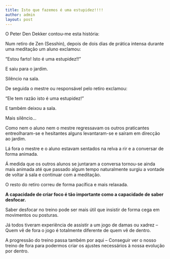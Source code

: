 ```yaml
---
title: Isto que fazemos é uma estupidez!!!!
author: admin
layout: post
---
```

O Peter Den Dekker contou-me esta história:

Num retiro de Zen (Sesshin), depois de dois dias de prática intensa durante uma meditação um aluno exclamou:

&#8220;Estou farto! Isto é uma estupidez!!&#8221;

E saiu para o jardim.

Silêncio na sala.

De seguida o mestre ou responsável pelo retiro exclamou:

&#8220;Ele tem razão isto é uma estupidez!&#8221;

E também deixou a sala.

Mais silêncio&#8230;

Como nem o aluno nem o mestre regressavam os outros praticantes entreolharam-se e hesitantes alguns levantaram-se e saíram em direcção ao jardim.

Lá fora o mestre e o aluno estavam sentados na relva a rir e a conversar de forma animada.

Á medida que os outros alunos se juntaram a conversa tornou-se ainda mais animada até que passado algum tempo naturalmente surgiu a vontade de voltar à sala e continuar com a meditação.

O resto do retiro correu de forma pacífica e mais relaxada.

**A capacidade de criar foco é tão importante como a capacidade de saber desfocar.**

Saber desfocar no treino pode ser mais útil que insistir de forma cega em movimentos ou posturas.

Já todos tiveram experiência de assistir a um jogo de damas ou xadrez &#8211; Quem vê de fora o jogo é totalmente diferente de quem vê de dentro.

A progressão do treino passa também por aqui &#8211; Conseguir ver o nosso treino de fora para podermos criar os ajustes necessários à nossa evolução por dentro.
